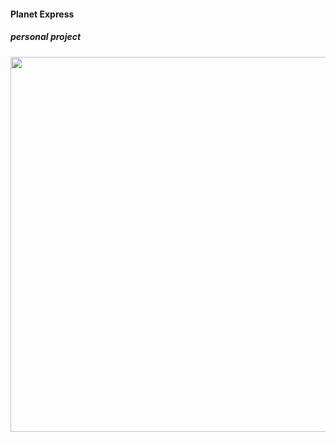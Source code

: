 
#### Planet Express

##### personal project

<img src="https://raw.githubusercontent.com/tomkingkong/planet-express/master/public/images/planet-express-runthrough.gif" width="600"/>
